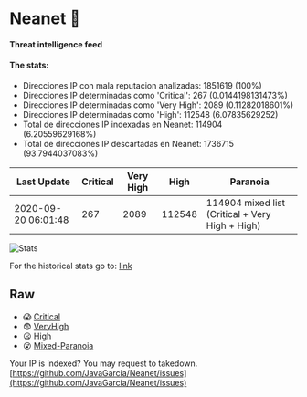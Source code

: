 # Neanet :hocho:
#### Threat intelligence feed
#### The stats:

- Direcciones IP con mala reputacion analizadas: 1851619 (100%)
- Direcciones IP determinadas como 'Critical':  267 (0.0144198131473%)
- Direcciones IP determinadas como 'Very High':  2089 (0.11282018601%)
- Direcciones IP determinadas como 'High':  112548 (6.07835629252)
- Total de direcciones IP indexadas en Neanet:  114904 (6.20559629168%)
- Total de direcciones IP descartadas en Neanet:  1736715 (93.7944037083%)

| Last Update | Critical | Very High | High | Paranoia |
| --- | --- | --- | --- | --- |
| 2020-09-20 06:01:48 | 267 | 2089 | 112548 | 114904 mixed list (Critical + Very High + High)|

![Stats](https://docs.google.com/spreadsheets/d/e/2PACX-1vSnaNMIXVabIpDJjufMlzH7poXnshF3mgd8Is1g9ytUEzVsP5my4Trn8f-xkoLLQ38xpL3HtmUexLo6/pubchart?oid=501124687&format=image)

For the historical stats go to: [link](/stats.csv)
## Raw
- :scream: [Critical](https://raw.githubusercontent.com/JavaGarcia/Neanet/master/blacklists/neanet_critical.txt)
- :fearful: [VeryHigh](https://raw.githubusercontent.com/JavaGarcia/Neanet/master/blacklists/neanet_veryHigh.txtt)
- :frowning: [High](https://raw.githubusercontent.com/JavaGarcia/Neanet/master/blacklists/neanet_high.txt)
- :dizzy_face: [Mixed-Paranoia](https://raw.githubusercontent.com/JavaGarcia/Neanet/master/blacklists/neanet_all.txt)


Your IP is indexed? You may request to takedown. [https://github.com/JavaGarcia/Neanet/issues](https://github.com/JavaGarcia/Neanet/issues)





















































































































































































































































































































































































































































































































































































































































































































































































































































































































































